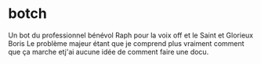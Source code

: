 # botch
Un bot du professionnel bénévol Raph pour la voix off et le Saint et Glorieux Boris
Le problème majeur étant que je comprend plus vraiment comment que ça marche etj'ai aucune idée de comment faire une docu.
